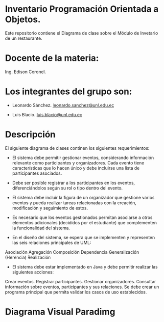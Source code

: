 # Inventario Programación Orientada a Objetos.
Este repositorio contiene el Diagrama de clase sobre el Módulo de Invetario de un restaurante.

# Docente de la materia:
Ing. Edison Coronel.

# Los integrantes del grupo son: 
- Leonardo Sánchez.
  leonardo.sanchez@unl.edu.ec
  
- Luis Blacio.
  luis.blacio@unl.edu.ec
  
# Descripción 
El siguiente diagrama de clases continen los siguientes requerimientos:
- El sistema debe permitir gestionar eventos, considerando información relevante como participantes y organizadores. Cada evento tiene características que lo hacen único y debe incluirse una lista de participantes asociados.

- Debe ser posible registrar a los participantes en los eventos, diferenciándolos según su rol o tipo dentro del evento.

- El sistema debe incluir la figura de un organizador que gestione varios eventos y pueda realizar tareas relacionadas con la creación, modificación y seguimiento de estos.

- Es necesario que los eventos gestionados permitan asociarse a otros elementos adicionales (decididos por el estudiante) que complementen la funcionalidad del sistema.

- En el diseño del sistema, se espera que se implementen y representen las seis relaciones principales de UML:

Asociación
Agregación
Composición
Dependencia
Generalización (Herencia)
Realización


- El sistema debe estar implementado en Java y debe permitir realizar las siguientes acciones:

Crear eventos.
Registrar participantes.
Gestionar organizadores.
Consultar información sobre eventos, participantes y sus relaciones.
Se debe crear un programa principal que permita validar los casos de uso establecidos.


# Diagrama Visual Paradimg 

